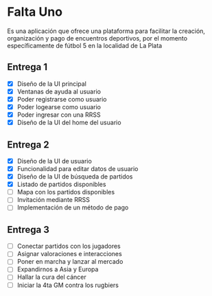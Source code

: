 # Falta Uno

Es una aplicación que ofrece una plataforma para facilitar la creación, organización y pago de encuentros deportivos, por el momento específicamente de fútbol 5 en la localidad de La Plata

## Entrega 1
- [x] Diseño de la UI principal
- [x] Ventanas de ayuda al usuario
- [x] Poder registrarse como usuario
- [x] Poder logearse como usuario
- [x] Poder ingresar con una RRSS
- [x] Diseño de la UI del home del usuario

## Entrega 2
- [x] Diseño de la UI de usuario
- [x] Funcionalidad para editar datos de usuario
- [x] Diseño de la UI de búsqueda de partidos
- [x] Listado de partidos disponibles
- [ ] Mapa con los partidos disponibles
- [ ] Invitación mediante RRSS
- [ ] Implementación de un método de pago

## Entrega 3
- [ ] Conectar partidos con los jugadores
- [ ] Asignar valoraciones e interacciones
- [ ] Poner en marcha y lanzar al mercado
- [ ] Expandirnos a Asia y Europa
- [ ] Hallar la cura del cáncer
- [ ] Iniciar la 4ta GM contra los rugbiers
